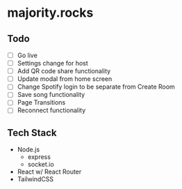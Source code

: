 # majority.rocks

## Todo
- [ ] Go live
- [ ] Settings change for host
- [ ] Add QR code share functionality
- [ ] Update modal from home screen
- [ ] Change Spotify login to be separate from Create Room
- [ ] Save song functionality
- [ ] Page Transitions
- [ ] Reconnect functionality

## Tech Stack

- Node.js
  - express
  - socket.io
- React w/ React Router
- TailwindCSS